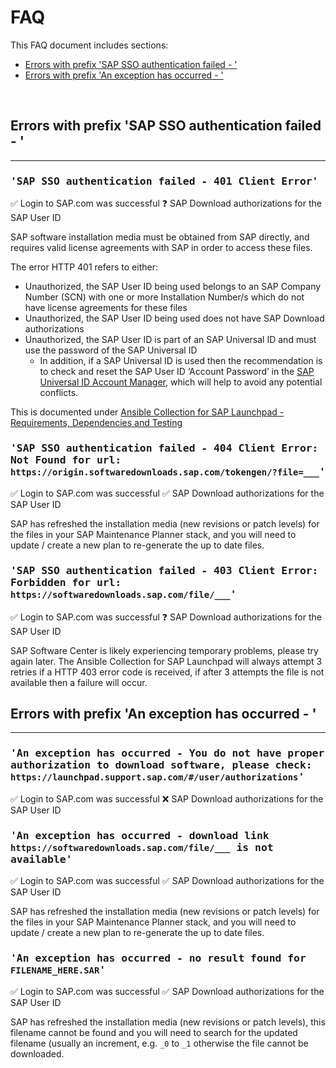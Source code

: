 # FAQ

This FAQ document includes sections:
- [Errors with prefix 'SAP SSO authentication failed - '](#errors-with-prefix-sap-sso-authentication-failed---)
- [Errors with prefix 'An exception has occurred - '](#errors-with-prefix-an-exception-has-occurred---)

<br/>

## Errors with prefix 'SAP SSO authentication failed - '
---

### <samp>'SAP SSO authentication failed - 401 Client Error'</samp>

:white_check_mark: Login to SAP.com was successful
:question: SAP Download authorizations for the SAP User ID

SAP software installation media must be obtained from SAP directly, and requires valid license agreements with SAP in order to access these files.

The error HTTP 401 refers to either:
- Unauthorized, the SAP User ID being used belongs to an SAP Company Number (SCN) with one or more Installation Number/s which do not have license agreements for these files
- Unauthorized, the SAP User ID being used does not have SAP Download authorizations
- Unauthorized, the SAP User ID is part of an SAP Universal ID and must use the password of the SAP Universal ID
  - In addition, if a SAP Universal ID is used then the recommendation is to check and reset the SAP User ID ‘Account Password’ in the [SAP Universal ID Account Manager](https://account.sap.com/manage/accounts), which will help to avoid any potential conflicts.

This is documented under [Ansible Collection for SAP Launchpad - Requirements, Dependencies and Testing](https://github.com/sap-linuxlab/community.sap_launchpad#requirements-dependencies-and-testing)

### <samp>'SAP SSO authentication failed - 404 Client Error: Not Found for url: `https://origin.softwaredownloads.sap.com/tokengen/?file=___`'</samp>

:white_check_mark: Login to SAP.com was successful
:white_check_mark: SAP Download authorizations for the SAP User ID

SAP has refreshed the installation media (new revisions or patch levels) for the files in your SAP Maintenance Planner stack, and you will need to update / create a new plan to re-generate the up to date files.

### <samp>'SAP SSO authentication failed - 403 Client Error: Forbidden for url: `https://softwaredownloads.sap.com/file/___`'</samp>

:white_check_mark: Login to SAP.com was successful
:question: SAP Download authorizations for the SAP User ID

SAP Software Center is likely experiencing temporary problems, please try again later. The Ansible Collection for SAP Launchpad will always attempt 3 retries if a HTTP 403 error code is received, if after 3 attempts the file is not available then a failure will occur.


## Errors with prefix 'An exception has occurred - '
---

### <samp>'An exception has occurred - You do not have proper authorization to download software, please check: `https://launchpad.support.sap.com/#/user/authorizations`'</samp>

:white_check_mark: Login to SAP.com was successful
:x: SAP Download authorizations for the SAP User ID


### <samp>'An exception has occurred - download link `https://softwaredownloads.sap.com/file/___` is not available'</samp>

:white_check_mark: Login to SAP.com was successful
:white_check_mark: SAP Download authorizations for the SAP User ID

SAP has refreshed the installation media (new revisions or patch levels) for the files in your SAP Maintenance Planner stack, and you will need to update / create a new plan to re-generate the up to date files.

### <samp>'An exception has occurred - no result found for `FILENAME_HERE.SAR`'</samp>

:white_check_mark: Login to SAP.com was successful
:white_check_mark: SAP Download authorizations for the SAP User ID

SAP has refreshed the installation media (new revisions or patch levels), this filename cannot be found and you will need to search for the updated filename (usually an increment, e.g. `_0` to `_1` otherwise the file cannot be downloaded.
